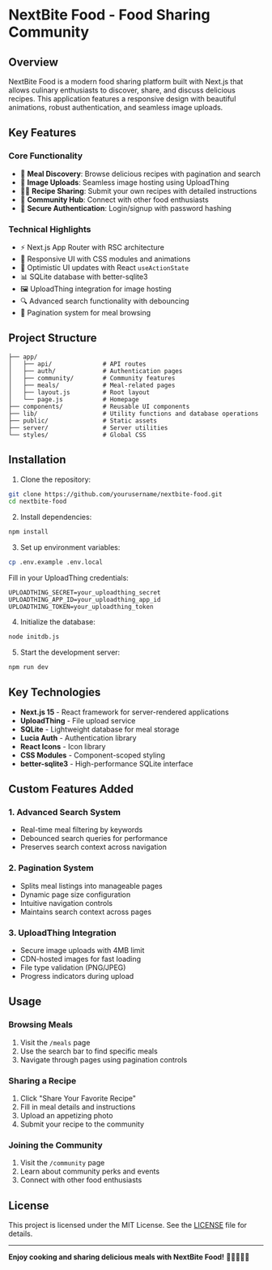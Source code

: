 # NextBite Food - Food Sharing Community

## Overview

NextBite Food is a modern food sharing platform built with Next.js that allows culinary enthusiasts to discover, share, and discuss delicious recipes. This application features a responsive design with beautiful animations, robust authentication, and seamless image uploads.

## Key Features

### Core Functionality

- 🍔 **Meal Discovery**: Browse delicious recipes with pagination and search
- 📸 **Image Uploads**: Seamless image hosting using UploadThing
- 👨‍🍳 **Recipe Sharing**: Submit your own recipes with detailed instructions
- 👥 **Community Hub**: Connect with other food enthusiasts
- 🔐 **Secure Authentication**: Login/signup with password hashing

### Technical Highlights

- ⚡️ Next.js App Router with RSC architecture
- 🎨 Responsive UI with CSS modules and animations
- 🔄 Optimistic UI updates with React `useActionState`
- 📊 SQLite database with better-sqlite3
- 🖼️ UploadThing integration for image hosting
- 🔍 Advanced search functionality with debouncing
- 📄 Pagination system for meal browsing

## Project Structure

```
├── app/
│   ├── api/              # API routes
│   ├── auth/             # Authentication pages
│   ├── community/        # Community features
│   ├── meals/            # Meal-related pages
│   ├── layout.js         # Root layout
│   └── page.js           # Homepage
├── components/           # Reusable UI components
├── lib/                  # Utility functions and database operations
├── public/               # Static assets
├── server/               # Server utilities
└── styles/               # Global CSS
```

## Installation

1. Clone the repository:

```bash
git clone https://github.com/yourusername/nextbite-food.git
cd nextbite-food
```

2. Install dependencies:

```bash
npm install
```

3. Set up environment variables:

```bash
cp .env.example .env.local
```

Fill in your UploadThing credentials:

```env
UPLOADTHING_SECRET=your_uploadthing_secret
UPLOADTHING_APP_ID=your_uploadthing_app_id
UPLOADTHING_TOKEN=your_uploadthing_token
```

4. Initialize the database:

```bash
node initdb.js
```

5. Start the development server:

```bash
npm run dev
```

## Key Technologies

- **Next.js 15** - React framework for server-rendered applications
- **UploadThing** - File upload service
- **SQLite** - Lightweight database for meal storage
- **Lucia Auth** - Authentication library
- **React Icons** - Icon library
- **CSS Modules** - Component-scoped styling
- **better-sqlite3** - High-performance SQLite interface

## Custom Features Added

### 1. Advanced Search System

- Real-time meal filtering by keywords
- Debounced search queries for performance
- Preserves search context across navigation

### 2. Pagination System

- Splits meal listings into manageable pages
- Dynamic page size configuration
- Intuitive navigation controls
- Maintains search context across pages

### 3. UploadThing Integration

- Secure image uploads with 4MB limit
- CDN-hosted images for fast loading
- File type validation (PNG/JPEG)
- Progress indicators during upload

## Usage

### Browsing Meals

1. Visit the `/meals` page
2. Use the search bar to find specific meals
3. Navigate through pages using pagination controls

### Sharing a Recipe

1. Click "Share Your Favorite Recipe"
2. Fill in meal details and instructions
3. Upload an appetizing photo
4. Submit your recipe to the community

### Joining the Community

1. Visit the `/community` page
2. Learn about community perks and events
3. Connect with other food enthusiasts

## License

This project is licensed under the MIT License. See the [LICENSE](LICENSE) file for details.

---

**Enjoy cooking and sharing delicious meals with NextBite Food!** 🍳👨‍🍳👩‍🍳
